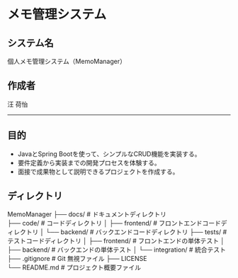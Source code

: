 # メモ管理システム 

## システム名  
個人メモ管理システム（MemoManager）

## 作成者  

汪 荷怡

---

## 目的
- JavaとSpring Bootを使って、シンプルなCRUD機能を実装する。
- 要件定義から実装までの開発プロセスを体験する。
- 面接で成果物として説明できるプロジェクトを作成する。

## ディレクトリ
MemoManager
├── docs/                    # ドキュメントディレクトリ         
├── code/                    # コードディレクトリ
│   ├── frontend/            # フロントエンドコードディレクトリ
│   └── backend/             # バックエンドコードディレクトリ
├── tests/                   # テストコードディレクトリ
│   ├── frontend/            # フロントエンドの単体テスト
│   ├── backend/             # バックエンドの単体テスト
│   └── integration/         # 統合テスト
├── .gitignore               # Git 無視ファイル
├── LICENSE                  
└── README.md                # プロジェクト概要ファイル


